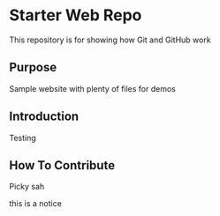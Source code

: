 # Starter Web Repo

This repository is for showing how Git and GitHub work

## Purpose

Sample website with plenty of files for demos


## Introduction

Testing

## How To Contribute

Picky sah

this is a notice
